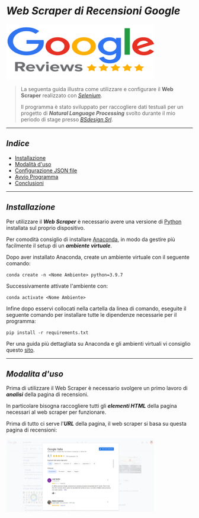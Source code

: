 # ***Web Scraper di Recensioni Google***
<img src="data/img_doc/google_img.png" alt="Google review logo" style="height: 150px; width:400px;"/>

>La seguenta guida illustra come utilizzare e configurare il **Web Scraper** realizzato con [*Selenium*](https://www.selenium.dev/).
> 
>Il programma è stato sviluppato per raccogliere dati testuali per un progetto di ***Natural Language Processing*** svolto durante il mio periodo di stage presso [*BSdesign Srl*](https://www.bsdesign.eu/).
---

## ***Indice***
- [Installazione](#inst)
- [Modalità d'uso](#use)
- [Configurazione JSON file ](#conf)
- [Avvio Programma](#start)
- [Conclusioni](#end)

---
<a id="inst"></a>
## ***Installazione***
Per utilizzare il ***Web Scraper*** è necessario avere una versione di [Python](https://www.python.org/) installata sul proprio dispositivo.

Per comodità consiglio di installare [Anaconda](https://www.anaconda.com/products/individual), in modo da gestire più facilmente il setup di un ***ambiente virtuale***.

Dopo aver installato Anaconda, create un ambiente virtuale con il seguente comando:

    conda create -n <Nome Ambiente> python=3.9.7

Successivamente attivate l'ambiente con:

    conda activate <Nome Ambiente>

Infine dopo esservi collocati nella cartella da linea di comando, eseguite il seguente comando per installare tutte le dipendenze necessarie per il programma:

    pip install -r requirements.txt

Per una guida più dettagliata su Anaconda e gli ambienti virtuali vi consiglio questo [sito](https://www.geeksforgeeks.org/set-up-virtual-environment-for-python-using-anaconda/).

---
<a id="use"></a>
## ***Modalita d'uso***

Prima di utilizzare il Web Scraper è necessario svolgere un primo lavoro di ***analisi*** della pagina di recensioni.

In particolare bisogna raccogliere tutti gli ***elementi HTML*** della pagina necessari al web scraper per funzionare.

Prima di tutto ci serve l'***URL*** della pagina, il web scraper si basa su questa pagina di recensioni:

<img src="data/img_doc/Paginarev.PNG" alt="pagina reviews" style="height: 200px; width:400px;"/>




